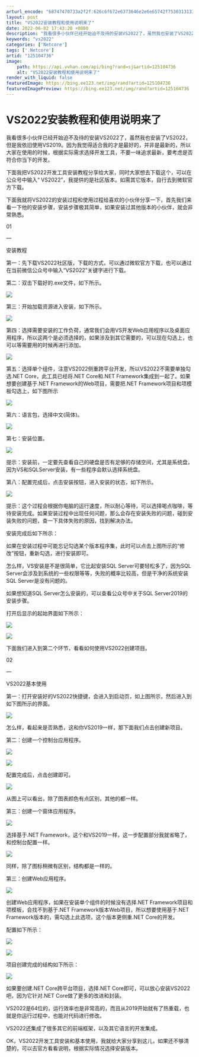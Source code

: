 ```yaml
---
arturl_encode: "68747470733a2f2f:626c6f672e6373646e2e6e65742f753031313338353234362f:61727469636c652f64657461696c732f313235313034373336"
layout: post
title: "VS2022安装教程和使用说明来了"
date: 2022-06-02 17:43:20 +0800
description: "我看很多小伙伴已经开始迫不及待的安装VS2022了，虽然我也安装了VS2022，但是我依旧使用VS2"
keywords: "vs2022"
categories: ['Netcore']
tags: ['.Netcore']
artid: "125104736"
image:
    path: https://api.vvhan.com/api/bing?rand=sj&artid=125104736
    alt: "VS2022安装教程和使用说明来了"
render_with_liquid: false
featuredImage: https://bing.ee123.net/img/rand?artid=125104736
featuredImagePreview: https://bing.ee123.net/img/rand?artid=125104736
---
```


# VS2022安装教程和使用说明来了

我看很多小伙伴已经开始迫不及待的安装VS2022了，虽然我也安装了VS2022，但是我依旧使用VS2019。因为我觉得适合我的才是最好的，并非是最新的，所以大家在使用的时候，根据实际需求选择开发工具，不要一味追求最新，要考虑是否符合你当下的开发。

下面我把VS2022开发工具安装教程分享给大家，同时大家想去下载这个，可以在公众号中输入“ VS2022”，我提供的是社区版本。如需其它版本，自行去到微软官方下载。

下面我就将VS2022的安装过程和使用过程给喜欢的小伙伴分享一下，首先我们来看一下他的安装步骤，安装步骤极其简单，如果安装过其他版本的小伙伴，就会非常熟悉。

01

—

安装教程

第一：先下载VS2022社区版，下载的方式，可以通过微软官方下载，也可以通过在当前微信公众号中输入“VS2022”关键字进行下载。

第二：双击下载好的.exe文件，如下所示。

![](https://i-blog.csdnimg.cn/blog_migrate/231aa9dd00b58a98e688f26ff681d341.png)

第三：开始加载资源进入安装，如下所示。

![](https://i-blog.csdnimg.cn/blog_migrate/872af72c1822d945b52da275154fb735.png)

第四：选择需要安装的工作负荷，通常我们会用VS开发Web应用程序以及桌面应用程序，所以这两个是必须选择的，如果涉及到其它需要的，可以现在勾选上，也可以等需要用的时候再进行添加。

![](https://i-blog.csdnimg.cn/blog_migrate/74583f0215f53eb53847f7315afb8f30.png)

第五：选择单个组件，注意VS2022侧重跨平台开发，所以VS2022不需要单独勾选.NET Core，此工具已经将.NET Core和.NET Framework集成到一起了。如果想要创建基于.NET Framework的Web项目，需要把.NET Framework项目和项模板勾选上，如下图所示

![](https://i-blog.csdnimg.cn/blog_migrate/7eae6a2f54634cc9fed924b23ed232b2.png)

第六：语言包，选择中文(简体)。

![](https://i-blog.csdnimg.cn/blog_migrate/3801d14e6ffa8cf2d9f025a2268c2dc8.png)

第七：安装位置。

![](https://i-blog.csdnimg.cn/blog_migrate/370842ba61a19e15578729018a3b0cac.png)

提示：安装前，一定要先查看自己的硬盘是否有足够的存储空间，尤其是系统盘，因为VS和SQLServer安装，有一些程序会默认选择系统盘。

第八：配置完成后，点击安装按钮，进入安装的状态，如下所示。

![](https://i-blog.csdnimg.cn/blog_migrate/b9143ab2c3d81f956eff912b7afa0ec8.png)

提示：这个过程会根据你电脑的运行速度，所以耐心等待，可以选择喝点咖啡，等待安装完成。如果安装过程中出现任何问题，那么会存在安装失败的问题，碰到安装失败的问题，查一下具体失败的原因，找到解决办法。

安装完成后如下所示：

如果在安装过程中可能忘记勾选某个版本程序集，此时可以点击上图所示的“修改”按钮，重新勾选，进行安装即可。

怎么样，VS安装是不是很简单，它比起安装SQL Server可要轻松多了，因为SQL Server会涉及到系统的一些权限等等，失败的概率比较高，但是干净的系统安装SQL Server是没有问题的。

如果想知道SQL Server怎么安装的，可以查看公众号中关于SQL Server2019的安装步骤。

打开后显示的起始界面如下所示：

![](https://i-blog.csdnimg.cn/blog_migrate/37d681d7435f7fa76564d9fa26f97539.png)

![](https://i-blog.csdnimg.cn/blog_migrate/1329cc98bf0b6f50b6566f773534c59e.png)

下面我们进入到第二个环节，看看如何使用VS2022创建项目。

02

—

VS2022基本使用

第一：打开安装好的VS2022快捷键，会进入到启动页，如上图所示，然后进入到如下图所示的界面。

![](https://i-blog.csdnimg.cn/blog_migrate/06ad89c07f25716594022a20fcb67642.png)

怎么样，看起来是否熟悉，这和你VS2019一样，那下面我们点击创建新项目。

第二：创建一个控制台应用程序。

![](https://i-blog.csdnimg.cn/blog_migrate/c6578dd133516741398c3d50d2c64c94.png)

![](https://i-blog.csdnimg.cn/blog_migrate/02223f40e00d251b68193f8e6e9bfde8.png)

配置完成后，点击创建即可。

![](https://i-blog.csdnimg.cn/blog_migrate/61dd828f12b10795cb99276115c93f96.png)

从图上可以看出，除了图表颜色有点区别，其他的都一样。

第三：创建一个窗体应用程序。

![](https://i-blog.csdnimg.cn/blog_migrate/b547ef425b07fba5b00e9b44f4128cc7.png)

选择基于.NET Framework，这个和VS2019一样，这一步配置部分我就省略了，和控制台配置一样。

![](https://i-blog.csdnimg.cn/blog_migrate/a0f0d2f88be9e351ef8969a710a4e338.png)

同样，除了图标稍微有区别，结构都是一样的。

第三：创建Web应用程序。

![](https://i-blog.csdnimg.cn/blog_migrate/fc3beede8c758327d194de70e23c2e6e.png)

创建Web应用程序，如果在安装单个组件的时候没有选择.NET Framework项目和项模板，会找不到基于.NET Framework版本Web项目，所以想要使用基于.NET Framework版本的，需勾选上此选项，这个版本更侧重.NET Core的开发。

配置如下所示：

![](https://i-blog.csdnimg.cn/blog_migrate/1e108876d57e5276359d03da52f08ca2.png)

![](https://i-blog.csdnimg.cn/blog_migrate/0990ae94ce3c43d483145f51c3ec613c.png)

项目创建完成的结构如下所示：

![](https://i-blog.csdnimg.cn/blog_migrate/b7d994013f3862b4373154e1044a3cbb.png)

如果要创建.NET Core跨平台项目，选择.NET Core即可，可以放心安装VS2022吧，因为它针对.NET Core做了更多的改进和封装。

VS2022是64位的，运行效率也是非常高的，而且从2019开始就有了热重载，也就是你运行过程中，也能对代码进行修改。

VS2022还集成了很多其它的前端框架，以及其它语言的开发集成。

OK，VS2022开发工具安装和基本使用，我就给大家分享到这儿，如果还不够清楚的，可以去官方看看说明，根据实际情况选择安装版本。
